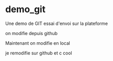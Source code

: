 # demo_git
Une demo de GIT 
essai d'envoi sur la plateforme

on modifie depuis github

Maintenant on modifie en local


je remodifie sur github et c cool
